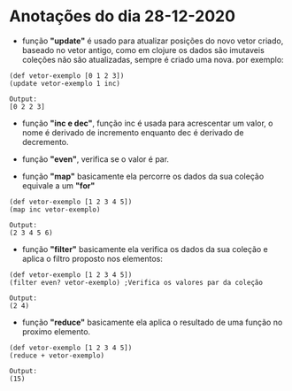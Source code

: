 # Anotações do dia 28-12-2020

 - função **"update"** é usado para atualizar posições do novo vetor criado, baseado no vetor antigo, como em clojure os dados são imutaveis coleções não são atualizadas, sempre é criado uma nova. por exemplo:

 ```
(def vetor-exemplo [0 1 2 3])
(update vetor-exemplo 1 inc)

Output: 
[0 2 2 3]
 ```
- função **"inc e dec"**, função inc é usada para acrescentar um valor, o nome é derivado de incremento enquanto dec é derivado de decremento.

- função **"even"**, verifica se o valor é par.

- função **"map"** basicamente ela percorre os dados da sua coleção equivale a um **"for"** 

```
(def vetor-exemplo [1 2 3 4 5])
(map inc vetor-exemplo)

Output: 
(2 3 4 5 6)

```

- função **"filter"** basicamente ela verifica os dados da sua coleção e aplica o filtro proposto nos elementos: 

```
(def vetor-exemplo [1 2 3 4 5])
(filter even? vetor-exemplo) ;Verifica os valores par da coleção

Output: 
(2 4)

```

- função **"reduce"** basicamente ela aplica o resultado de uma função no proximo elemento. 

```
(def vetor-exemplo [1 2 3 4 5])
(reduce + vetor-exemplo) 

Output: 
(15)

```

